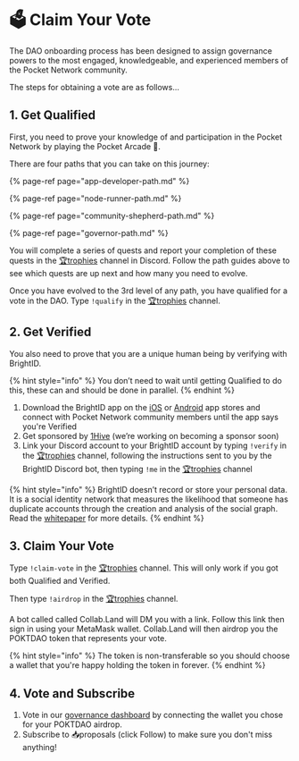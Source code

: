 # 🗳 Claim Your Vote

The DAO onboarding process has been designed to assign governance powers to the most engaged, knowledgeable, and experienced members of the Pocket Network community.

The steps for obtaining a vote are as follows...

## 1. Get Qualified

First, you need to prove your knowledge of and participation in the Pocket Network by playing the Pocket Arcade 👾.

There are four paths that you can take on this journey:

{% page-ref page="app-developer-path.md" %}

{% page-ref page="node-runner-path.md" %}

{% page-ref page="community-shepherd-path.md" %}

{% page-ref page="governor-path.md" %}

You will complete a series of quests and report your completion of these quests in the [🏆trophies](https://discord.com/channels/553741558869131266/763504639299289138) channel in Discord. Follow the path guides above to see which quests are up next and how many you need to evolve.

Once you have evolved to the 3rd level of any path, you have qualified for a vote in the DAO. Type `!qualify` in the [🏆trophies](https://discord.com/channels/553741558869131266/763504639299289138) channel.

## 2. Get Verified

You also need to prove that you are a unique human being by verifying with BrightID. 

{% hint style="info" %}
You don’t need to wait until getting Qualified to do this, these can and should be done in parallel.
{% endhint %}

1. Download the BrightID app on the [iOS](https://apps.apple.com/us/app/brightid/id1428946820) or [Android](https://play.google.com/store/apps/details?id=org.brightid) app stores and connect with Pocket Network community members until the app says you're Verified
2. Get sponsored by [1Hive](https://faucet.1hive.org/#/) \(we’re working on becoming a sponsor soon\)
3. Link your Discord account to your BrightID account by typing `!verify` in the [🏆trophies](https://discord.com/channels/553741558869131266/763504639299289138) channel, following the instructions sent to you by the BrightID Discord bot, then typing `!me` in the [🏆trophies](https://discord.com/channels/553741558869131266/763504639299289138) channel

{% hint style="info" %}
BrightID doesn’t record or store your personal data. It is a social identity network that measures the likelihood that someone has duplicate accounts through the creation and analysis of the social graph. Read the [whitepaper](https://www.brightid.org/whitepaper) for more details.
{% endhint %}

## 3. Claim Your Vote

Type `!claim-vote` in [t](https://discord.com/channels/553741558869131266/735829050240532561)he [🏆trophies](https://discord.com/channels/553741558869131266/763504639299289138) channel. This will only work if you got both Qualified and Verified.

Then type `!airdrop` in the [🏆trophies](https://discord.com/channels/553741558869131266/763504639299289138) channel. 

A bot called called Collab.Land will DM you with a link. Follow this link then sign in using your MetaMask wallet. Collab.Land will then airdrop you the POKTDAO token that represents your vote.

{% hint style="info" %}
The token is non-transferable so you should choose a wallet that you're happy holding the token in forever.
{% endhint %}

## 4. Vote and Subscribe

1. Vote in our [governance dashboard](https://gov.pokt.network/) by connecting the wallet you chose for your POKTDAO airdrop.
2. Subscribe to 📥proposals \(click Follow\) to make sure you don't miss anything!

